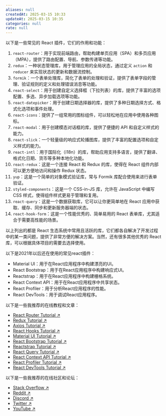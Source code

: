 ```yaml
---
aliases: null
createdAt: 2025-03-15 10:33
updateAt: 2025-03-15 10:35
categories: null
rate: null
---
```


以下是一些常见的 React 插件，它们的作用和功能：

1. `react-router`：用于实现前端路由，帮助构建单页应用（SPA）和多页应用（MPA），提供了路由配置、导航、参数传递等功能。
2. `redux`：一种状态管理库，用于管理应用的全局状态，通过定义 `action` 和 `reducer` 来实现状态的更新和数据流控制。
3. `formik`：一个表单处理库，简化了表单的处理和验证，提供了表单字段的管理、验证规则的定义和处理错误消息等功能。
4. `react-select`：用于创建自定义选择框（下拉列表）的库，提供了丰富的选项配置、多选、异步加载选项等功能。
5. `react-datepicker`：用于创建日期选择器的库，提供了多种日期选择方式、格式化选项和事件处理。
6. `react-icons`：提供了一组常用的图标组件，可以轻松地在应用中使用各种图标。
7. `react-modal`：用于创建模态对话框的库，提供了便捷的 API 和自定义样式的能力。
8. `react-slick`：一个轻量级的响应式轮播图库，提供了丰富的配置选项和自定义样式的能力。
9. `react-intl`：用于国际化（i18n）的库，帮助应用支持多语言，提供了翻译、格式化日期、货币等多种本地化功能。
10. `react-redux`：这是一个连接 React 和 Redux 的库，使得在 React 组件内部可以更方便地访问和操作 Redux 状态。
11. `yup`：这是一个简单的对象模式验证库，常与 Formik 库配合使用来进行表单验证。
12. `styled-components`：这是一个 CSS-in-JS 库，允许在 JavaScript 中编写 CSS 样式，使得组件样式更易于管理和复用。
13. `react-query`：这是一个数据获取库，它可以让你更简单地在 React 应用中获取、缓存、同步和更新服务器端的状态。
14. `react-hook-form`：这是一个性能优秀的、简单易用的 React 表单库，尤其适合于需要高性能的场景。

以上列出的都是 React 生态系统中常用且活跃的库，它们都各自解决了开发过程中的某一类问题，提供了非常方便的解决方案。当然，还有很多其他优秀的 React 库，可以根据具体项目的需要去选择使用。

以下是2021年以后还在使用的常见react插件：

- Material UI：用于在React应用程序中构建漂亮的UI。
- React Bootstrap：用于在React应用程序中构建响应式UI。
- Reactstrap：用于在React应用程序中构建栅格系统。
- React Context API：用于在React应用程序中共享状态。
- React Profiler：用于分析React应用程序的性能。
- React DevTools：用于调试React应用程序。

以下是一些我推荐的在线教程和文章：

- [React Router Tutorial ↗](https://reactrouter.com/docs/en/v6/tutorial/)
- [Redux Tutorial ↗](https://redux.js.org/tutorials/fundamentals/part-1-overview-and-setup)
- [Axios Tutorial ↗](https://axios-http.com/docs/intro)
- [React Hooks Tutorial ↗](https://reactjs.org/docs/hooks-intro.html)
- [Material UI Tutorial ↗](https://material-ui.com/guides/getting-started/)
- [React Bootstrap Tutorial ↗](https://react-bootstrap.github.io/getting-started/)
- [Reactstrap Tutorial ↗](https://reactstrap.github.io/getting-started/)
- [React Query Tutorial ↗](https://react-query.tanstack.com/docs/getting-started)
- [React Context API Tutorial ↗](https://reactjs.org/docs/context.html)
- [React Profiler Tutorial ↗](https://reactjs.org/docs/profiler.html)
- [React DevTools Tutorial ↗](https://reactjs.org/docs/devtools.html)

以下是一些我推荐的在线社区和论坛：

- [Stack Overflow ↗](https://stackoverflow.com/)
- [Reddit ↗](https://www.reddit.com/r/webdev/)
- [Discord ↗](https://discord.gg/webdev)
- [Twitter ↗](https://twitter.com/webdev)
- [YouTube ↗](https://www.youtube.com/results?search_query=web+development)
